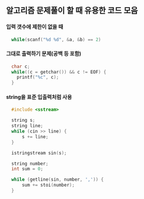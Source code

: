 ## 알고리즘 문제풀이 할 때 유용한 코드 모음
#### 입력 갯수에 제한이 없을 때
```c
  while(scanf("%d %d", &a, &b) == 2)
```
#### 그대로 출력하기 문제(공백 등 포함)
```c
  char c;
  while((c = getchar()) && c != EOF) {
    printf("%c", c);
  }
```

#### string을 표준 입출력처럼 사용
```c++
  #include <sstream>

  string s;
  string line;
  while (cin >> line) {
      s += line;
  }

  istringstream sin(s);

  string number;
  int sum = 0;

  while (getline(sin, number, ',')) {
      sum += stoi(number);
  }
```
